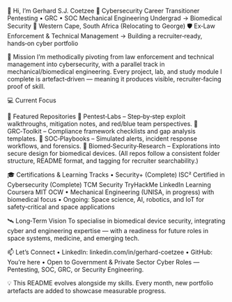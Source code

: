 👋 Hi, I’m Gerhard S.J. Coetzee
🎯 Cybersecurity Career Transitioner  Pentesting • GRC • SOC  Mechanical Engineering Undergrad → Biomedical Security
📍 Western Cape, South Africa (Relocating to George)
🛡 Ex‑Law Enforcement & Technical Management → Building a recruiter‑ready, hands‑on cyber portfolio

🧭 Mission
I’m methodically pivoting from law enforcement and technical management into cybersecurity, with a parallel track in mechanical/biomedical engineering. Every project, lab, and study module I complete is artefact‑driven — meaning it produces visible, recruiter‑facing proof of skill.

💻 Current Focus


📂 Featured Repositories
🔹 Pentest‑Labs – Step‑by‑step exploit walkthroughs, mitigation notes, and red/blue team perspectives.
🔹 GRC‑Toolkit – Compliance framework checklists and gap analysis templates.
🔹 SOC‑Playbooks – Simulated alerts, incident response workflows, and forensics.
🔹 Biomed‑Security‑Research – Explorations into secure design for biomedical devices.
(All repos follow a consistent folder structure, README format, and tagging for recruiter searchability.)

🎓 Certifications & Learning Tracks
• 	Security+ (Complete)  ISC² Certified in Cybersecurity (Complete)  TCM Security  TryHackMe  LinkedIn Learning  Coursera  MIT OCW
• 	Mechanical Engineering (UNISA, in progress) with biomedical focus
• 	Ongoing: Space science, AI, robotics, and IoT for safety‑critical and space applications

🛰 Long‑Term Vision
To specialise in biomedical device security, integrating cyber and engineering expertise — with a readiness for future roles in space systems, medicine, and emerging tech.

📫 Let’s Connect
• 	LinkedIn: linkedin.com/in/gerhard-coetzee
• 	GitHub: You’re here
• 	Open to Government & Private Sector Cyber Roles — Pentesting, SOC, GRC, or Security Engineering.

💡 This README evolves alongside my skills. Every month, new portfolio artefacts are added to showcase measurable progress.
